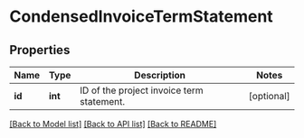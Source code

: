 # CondensedInvoiceTermStatement

## Properties
Name | Type | Description | Notes
------------ | ------------- | ------------- | -------------
**id** | **int** | ID of the project invoice term statement. | [optional] 

[[Back to Model list]](../README.md#documentation-for-models) [[Back to API list]](../README.md#documentation-for-api-endpoints) [[Back to README]](../README.md)


